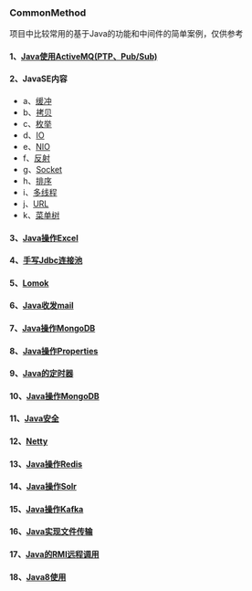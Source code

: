 ### CommonMethod

项目中比较常用的基于Java的功能和中间件的简单案例，仅供参考

#### 1、[Java使用ActiveMQ(PTP、Pub/Sub)](https://github.com/Panlf/CommonMethod/tree/master/src/main/java/com/plf/activemq)
#### 2、JavaSE内容
- a、[缓冲](https://github.com/Panlf/CommonMethod/tree/master/src/main/java/com/plf/common/buffer)
- b、[拷贝](https://github.com/Panlf/CommonMethod/tree/master/src/main/java/com/plf/common/copy)
- c、[枚举](https://github.com/Panlf/CommonMethod/tree/master/src/main/java/com/plf/common/enums)
- d、[IO](https://github.com/Panlf/CommonMethod/tree/master/src/main/java/com/plf/common/io)
- e、[NIO](https://github.com/Panlf/CommonMethod/tree/master/src/main/java/com/plf/common/nio)
- f、[反射](https://github.com/Panlf/CommonMethod/tree/master/src/main/java/com/plf/common/reflect)
- g、[Socket](https://github.com/Panlf/CommonMethod/tree/master/src/main/java/com/plf/common/socket)
- h、[排序](https://github.com/Panlf/CommonMethod/tree/master/src/main/java/com/plf/common/sort)
- i、[多线程](https://github.com/Panlf/CommonMethod/tree/master/src/main/java/com/plf/common/thread)
- j、[URL](https://github.com/Panlf/CommonMethod/tree/master/src/main/java/com/plf/common/url)
- k、[菜单树](https://github.com/Panlf/CommonMethod/tree/master/src/main/java/com/plf/common/treenode)
#### 3、[Java操作Excel](https://github.com/Panlf/CommonMethod/tree/master/src/main/java/com/plf/excel)
#### 4、[手写Jdbc连接池](https://github.com/Panlf/CommonMethod/tree/master/src/main/java/com/plf/jdbcpool)
#### 5、[Lomok](https://github.com/Panlf/CommonMethod/tree/master/src/main/java/com/plf/lombok)
#### 6、[Java收发mail](https://github.com/Panlf/CommonMethod/tree/master/src/main/java/com/plf/mail)
#### 7、[Java操作MongoDB](https://github.com/Panlf/CommonMethod/tree/master/src/main/java/com/plf/mongodb)
#### 8、[Java操作Properties](https://github.com/Panlf/CommonMethod/tree/master/src/main/java/com/plf/properties)
#### 9、[Java的定时器](https://github.com/Panlf/CommonMethod/tree/master/src/main/java/com/plf/scheduling)
#### 10、[Java操作MongoDB](https://github.com/Panlf/CommonMethod/tree/master/src/main/java/com/plf/mongodb)
#### 11、[Java安全](https://github.com/Panlf/CommonMethod/tree/master/src/main/java/com/plf/security)
#### 12、[Netty](https://github.com/Panlf/CommonMethod/tree/master/src/main/java/com/plf/netty)
#### 13、[Java操作Redis](https://github.com/Panlf/CommonMethod/tree/master/src/main/java/com/plf/redis)
#### 14、[Java操作Solr](https://github.com/Panlf/CommonMethod/tree/master/src/main/java/com/plf/solr)
#### 15、[Java操作Kafka](https://github.com/Panlf/CommonMethod/tree/master/src/main/java/com/plf/kafka)
#### 16、[Java实现文件传输](https://github.com/Panlf/CommonMethod/tree/master/src/main/java/com/plf/transpacket)
#### 17、[Java的RMI远程调用](https://github.com/Panlf/CommonMethod/tree/master/src/main/java/com/plf/rpc/rmi)
#### 18、[Java8使用](https://github.com/Panlf/CommonMethod/tree/master/src/main/java/com/plf/java8)
